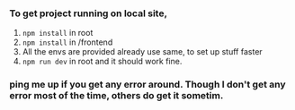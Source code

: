 ### To get project running on local site, 
   1.  `npm install` in root 
   2.  `npm install` in /frontend
   3.   All the envs are provided already use same, to set up stuff faster
   4.   `npm run dev` in root and it should work fine.
   
   
### ping me up if you get any error around. Though I don't get any error most of the time, others do get it sometim.
